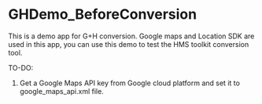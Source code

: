 # GHDemo_BeforeConversion
This is a demo app for G+H conversion.
Google maps and Location SDK are used in this app, you can use this demo to test the HMS toolkit conversion tool.

TO-DO:
1. Get a Google Maps API key from Google cloud platform and set it to google_maps_api.xml file.
